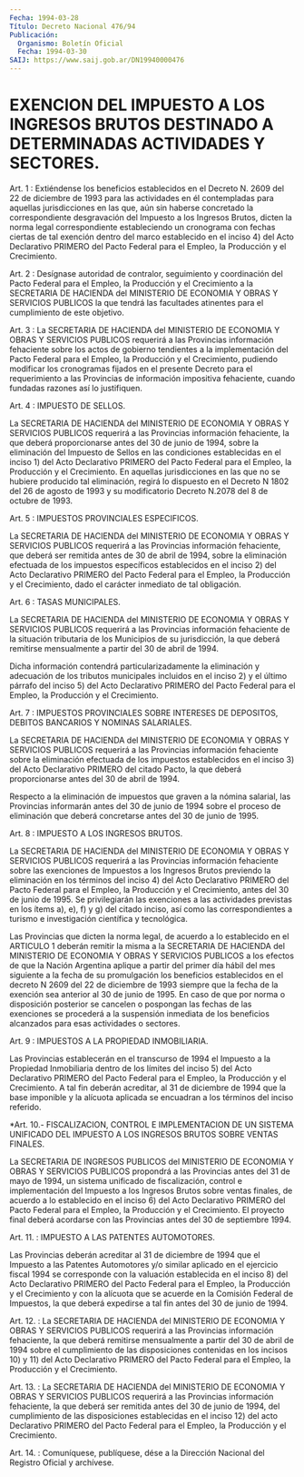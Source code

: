 ```yaml
---
Fecha: 1994-03-28
Título: Decreto Nacional 476/94
Publicación:
  Organismo: Boletín Oficial
  Fecha: 1994-03-30
SAIJ: https://www.saij.gob.ar/DN19940000476
---
```

# EXENCION DEL IMPUESTO A LOS INGRESOS BRUTOS DESTINADO A DETERMINADAS ACTIVIDADES Y SECTORES.

<a id="1"></a>
Art. 1 : Extiéndense los beneficios establecidos en el Decreto N. 2609  del  22  de  diciembre  de 1993 para las actividades en él contempladas  para aquellas jurisdicciones  en  las  que,  aún  sin haberse concretado  la  correspondiente desgravación del Impuesto a los  Ingresos  Brutos,  dicten    la  norma  legal  correspondiente estableciendo  un cronograma con fechas  ciertas  de  tal  exención dentro del marco  establecido  en el inciso 4) del Acto Declarativo PRIMERO  del  Pacto Federal para el  Empleo,  la  Producción  y  el Crecimiento.

<a id="2"></a>
Art.  2  :  Desígnase  autoridad  de  contralor, seguimiento y coordinación del Pacto Federal para el Empleo,  la  Producción y el Crecimiento a la SECRETARIA DE HACIENDA del MINISTERIO  DE ECONOMIA Y   OBRAS  Y  SERVICIOS  PUBLICOS  la  que  tendrá  las  facultades atinentes para el cumplimiento de este objetivo.

<a id="3"></a>
Art. 3 : La SECRETARIA DE HACIENDA del MINISTERIO DE ECONOMIA Y OBRAS  Y  SERVICIOS PUBLICOS requerirá a las Provincias información fehaciente sobre los actos de gobierno tendientes a la implementación  del  Pacto  Federal para el Empleo, la Producción y el Crecimiento, pudiendo modificar  los  cronogramas  fijados en el presente  Decreto  para  el  requerimiento  a  las  Provincias   de información  impositiva  fehaciente, cuando fundadas razones así lo justifiquen.

<a id="4"></a>
Art. 4 : IMPUESTO DE SELLOS.

La  SECRETARIA  DE  HACIENDA  del MINISTERIO DE ECONOMIA Y OBRAS Y SERVICIOS  PUBLICOS  requerirá  a  las    Provincias    información fehaciente, la que deberá proporcionarse antes del 30 de  junio  de 1994,    sobre  la  eliminación  del  Impuesto  de  Sellos  en  las condiciones  establecidas  en  el  inciso  1)  del Acto Declarativo PRIMERO  del  Pacto  Federal  para  el Empleo, la Producción  y  el Crecimiento. En aquellas jurisdicciones  en  las  que no se hubiere producido  tal  eliminación,  regirá lo dispuesto en el  Decreto  N 1802 del 26 de agosto de 1993 y  su  modificatorio  Decreto  N.2078 del 8 de octubre de 1993.

<a id="5"></a>
Art. 5 : IMPUESTOS PROVINCIALES ESPECIFICOS.

La  SECRETARIA  DE  HACIENDA  del MINISTERIO DE ECONOMIA Y OBRAS Y SERVICIOS  PUBLICOS  requerirá  a  las    Provincias    información fehaciente, que deberá ser remitida antes de 30 de abril  de  1994, sobre   la  eliminación  efectuada  de  los  impuestos  específicos establecidos  en  el  inciso  2)  del  Acto Declarativo PRIMERO del Pacto Federal para el Empleo, la Producción  y el Crecimiento, dado el carácter inmediato de tal obligación.

<a id="6"></a>
Art. 6 : TASAS MUNICIPALES.

La  SECRETARIA  DE  HACIENDA  del MINISTERIO DE ECONOMIA Y OBRAS Y SERVICIOS  PUBLICOS  requerirá  a  las    Provincias    información fehaciente  de  la  situación  tributaria  de los Municipios de  su jurisdicción, la que deberá remitirse mensualmente  a partir del 30 de abril de 1994.

Dicha información contendrá particularizadamente la  eliminación y adecuación de los tributos municipales incluidos en el  inciso 2) y el  último  párrafo del inciso 5) del Acto Declarativo PRIMERO  del Pacto Federal  para  el  Empleo,  la  Producción  y el Crecimiento.

<a id="7"></a>
Art.  7 : IMPUESTOS PROVINCIALES SOBRE INTERESES DE DEPOSITOS, DEBITOS BANCARIOS Y NOMINAS SALARIALES.

La SECRETARIA  DE  HACIENDA  del  MINISTERIO DE ECONOMIA Y OBRAS Y SERVICIOS    PUBLICOS  requerirá  a  las  Provincias    información fehaciente  sobre    la  eliminación  efectuada  de  los  impuestos establecidos en el inciso  3)  del  Acto  Declarativo  PRIMERO  del citado  Pacto,  la  que deberá proporcionarse antes del 30 de abril de 1994.

Respecto a la eliminación  de  impuestos  que  graven  a la nómina salarial, las Provincias informarán antes del 30 de junio  de  1994 sobre  el  proceso  de eliminación que deberá concretarse antes del 30 de junio de 1995.

<a id="8"></a>
Art. 8 : IMPUESTO A LOS INGRESOS BRUTOS.

La  SECRETARIA  DE  HACIENDA  del MINISTERIO DE ECONOMIA Y OBRAS Y SERVICIOS  PUBLICOS  requerirá  a  las    Provincias    información fehaciente sobre las exenciones de Impuestos a los Ingresos  Brutos previendo  la  eliminación  en  los términos del inciso 4) del Acto Declarativo  PRIMERO  del  Pacto  Federal    para   el  Empleo,  la Producción  y  el  Crecimiento, antes del 30 de junio de  1995.  Se privilegiarán las exenciones  a  las  actividades  previstas en los ítems a), e), f) y g) del citado inciso, así como las correspondientes a turismo e investigación científica y tecnológica.

Las  Provincias  que  dicten  la  norma  legal,  de acuerdo  a  lo establecido  en  el  ARTICULO  1  deberán  remitir  la misma  a  la SECRETARIA  DE  HACIENDA  del  MINISTERIO  DE  ECONOMIA  Y OBRAS  Y SERVICIOS  PUBLICOS  a  los  efectos  de  que  la  Nación Argentina aplique a partir del primer día hábil del mes siguiente  a la fecha de  su  promulgación  los  beneficios establecidos en el decreto  N 2609  del 22 de diciembre de  1993  siempre  que  la  fecha  de  la exención  sea  anterior  al 30 de junio de 1995. En caso de que por norma o disposición posterior  se  cancelen  o pospongan las fechas de  las exenciones se procederá a la suspensión  inmediata  de  los beneficios alcanzados para esas actividades o sectores.

<a id="9"></a>
Art. 9 : IMPUESTOS A LA PROPIEDAD INMOBILIARIA.

Las  Provincias  establecerán en el transcurso de 1994 el Impuesto a la Propiedad Inmobiliaria  dentro  de  los  límites del inciso 5) del Acto Declarativo PRIMERO del Pacto Federal  para  el Empleo, la Producción y el Crecimiento. A tal fin deberán acreditar,  al 31 de diciembre  de 1994 que la base imponible y la alícuota aplicada  se encuadran a los términos del inciso referido.

<a id="10"></a>
*Art.  10.-  FISCALIZACION,  CONTROL  E  IMPLEMENTACION  DE UN SISTEMA  UNIFICADO  DEL IMPUESTO A LOS INGRESOS BRUTOS SOBRE VENTAS FINALES.

La SECRETARIA DE INGRESOS  PUBLICOS  del  MINISTERIO DE ECONOMIA Y OBRAS Y SERVICIOS PUBLICOS propondrá a las Provincias  antes del 31 de mayo de 1994, un sistema unificado de fiscalización,  control  e implementación  del  Impuesto  a  los  Ingresos Brutos sobre ventas finales,  de acuerdo a lo establecido en  el  inciso  6)  del  Acto Declarativo    PRIMERO   del  Pacto  Federal  para  el  Empleo,  la Producción y el Crecimiento.  El  proyecto  final  deberá acordarse con las Provincias antes del 30 de septiembre 1994.

<a id="11"></a>
Art. 11. : IMPUESTO A LAS PATENTES AUTOMOTORES.

Las  Provincias  deberán  acreditar al 31 de diciembre de 1994 que el Impuesto a las Patentes Automotores  y/o  similar aplicado en el ejercicio  fiscal 1994 se corresponde con la valuación  establecida en el inciso  8)  del  Acto  Declarativo  PRIMERO del Pacto Federal para el Empleo, la Producción y el Crecimiento  y  con  la alícuota que  se acuerde en la Comisión Federal de Impuestos, la que  deberá expedirse a tal fin antes del 30 de junio de 1994.

<a id="12"></a>
Art. 12. : La SECRETARIA DE HACIENDA del MINISTERIO DE ECONOMIA Y OBRAS Y SERVICIOS PUBLICOS requerirá a las Provincias información  fehaciente,  la  que  deberá  remitirse mensualmente a partir  del  30  de  abril  de  1994 sobre el cumplimiento  de  las disposiciones  contenidas  en  los  incisos  10)  y  11)  del  Acto Declarativo  PRIMERO  del  Pacto  Federal    para   el  Empleo,  la Producción y el Crecimiento.

<a id="13"></a>
Art. 13. : La SECRETARIA DE HACIENDA del MINISTERIO DE ECONOMIA Y OBRAS Y SERVICIOS PUBLICOS requerirá a las Provincias información  fehaciente, la que deberá ser remitida antes del 30 de junio de 1994,  del  cumplimiento de las disposiciones establecidas en el inciso 12) del acto  Declarativo  PRIMERO  del  Pacto Federal para el Empleo, la Producción y el Crecimiento.

<a id="14"></a>
Art.  14.  :  Comuníquese,  publíquese,  dése  a  la Dirección Nacional del Registro Oficial y archívese.